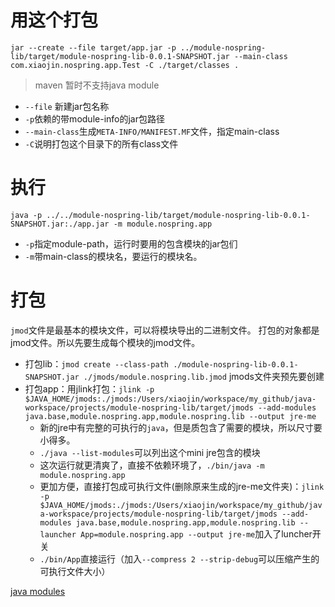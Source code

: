 # 用这个打包
`jar --create --file target/app.jar -p ../module-nospring-lib/target/module-nospring-lib-0.0.1-SNAPSHOT.jar --main-class com.xiaojin.nospring.app.Test -C ./target/classes .`
>maven 暂时不支持java module
- `--file` 新建jar包名称
- `-p`依赖的带module-info的jar包路径
- `--main-class`生成`META-INFO/MANIFEST.MF`文件，指定main-class
- `-C`说明打包这个目录下的所有class文件

# 执行
`java -p ../../module-nospring-lib/target/module-nospring-lib-0.0.1-SNAPSHOT.jar:./app.jar -m module.nospring.app`
- `-p`指定module-path，运行时要用的包含模块的jar包们
- `-m`带main-class的模块名，要运行的模块名。

# 打包
`jmod`文件是最基本的模块文件，可以将模块导出的二进制文件。
打包的对象都是jmod文件。所以先要生成每个模块的jmod文件。
- 打包lib：`jmod create --class-path ./module-nospring-lib-0.0.1-SNAPSHOT.jar ./jmods/module.nospring.lib.jmod` jmods文件夹预先要创建
- 打包app：用jlink打包：`jlink -p $JAVA_HOME/jmods:./jmods:/Users/xiaojin/workspace/my_github/java-workspace/projects/module-nospring-lib/target/jmods --add-modules java.base,module.nospring.app,module.nospring.lib --output jre-me`
    - 新的jre中有完整的可执行的`java`，但是质包含了需要的模块，所以尺寸要小得多。
    - `./java --list-modules`可以列出这个mini jre包含的模块
    - 这次运行就更清爽了，直接不依赖环境了，`./bin/java -m module.nospring.app`
    - 更加方便，直接打包成可执行文件(删除原来生成的jre-me文件夹)：`jlink -p $JAVA_HOME/jmods:./jmods:/Users/xiaojin/workspace/my_github/java-workspace/projects/module-nospring-lib/target/jmods --add-modules java.base,module.nospring.app,module.nospring.lib --launcher App=module.nospring.app --output jre-me`加入了luncher开关
    - `./bin/App`直接运行（加入`--compress 2 --strip-debug`可以压缩产生的可执行文件大小）


[java modules](http://tutorials.jenkov.com/java/modules.html)
